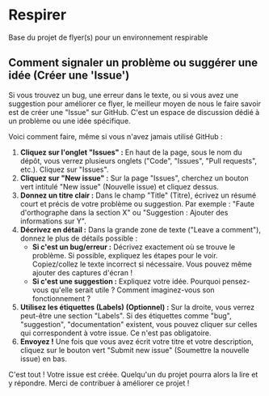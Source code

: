 # Respirer
Base du projet de flyer(s) pour un environnement respirable

## Comment signaler un problème ou suggérer une idée (Créer une 'Issue')

Si vous trouvez un bug, une erreur dans le texte, ou si vous avez une suggestion pour améliorer ce flyer, le meilleur moyen de nous le faire savoir est de créer une "Issue" sur GitHub. C'est un espace de discussion dédié à un problème ou une idée spécifique.

Voici comment faire, même si vous n'avez jamais utilisé GitHub :

1.  **Cliquez sur l'onglet "Issues" :** En haut de la page, sous le nom du dépôt, vous verrez plusieurs onglets ("Code", "Issues", "Pull requests", etc.). Cliquez sur "Issues".
2.  **Cliquez sur "New issue" :** Sur la page "Issues", cherchez un bouton vert intitulé "New issue" (Nouvelle issue) et cliquez dessus.
3.  **Donnez un titre clair :** Dans le champ "Title" (Titre), écrivez un résumé court et précis de votre problème ou suggestion. Par exemple : "Faute d'orthographe dans la section X" ou "Suggestion : Ajouter des informations sur Y".
4.  **Décrivez en détail :** Dans la grande zone de texte ("Leave a comment"), donnez le plus de détails possible :
    * **Si c'est un bug/erreur :** Décrivez exactement où se trouve le problème. Si possible, expliquez les étapes pour le voir. Copiez/collez le texte incorrect si nécessaire. Vous pouvez même ajouter des captures d'écran !
    * **Si c'est une suggestion :** Expliquez votre idée. Pourquoi pensez-vous qu'elle serait utile ? Comment imaginez-vous son fonctionnement ?
5.  **Utilisez les étiquettes (Labels) (Optionnel) :** Sur la droite, vous verrez peut-être une section "Labels". Si des étiquettes comme "bug", "suggestion", "documentation" existent, vous pouvez cliquer sur celles qui correspondent à votre issue. Ce n'est pas obligatoire.
6.  **Envoyez !** Une fois que vous avez écrit votre titre et votre description, cliquez sur le bouton vert "Submit new issue" (Soumettre la nouvelle issue) en bas.

C'est tout ! Votre issue est créée. Quelqu'un du projet pourra alors la lire et y répondre. Merci de contribuer à améliorer ce projet !
